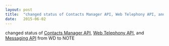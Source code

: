 ```yaml
---
layout: post
title:  "changed status of Contacts Manager API, Web Telephony API, and Messaging API from WD to NOTE"
date:   2015-06-02
---
```


changed status of [Contacts Manager API](/spec/contacts-manager-api), [Web Telephony API](/spec/telephony), and [Messaging API](/spec/messaging) from WD to NOTE

